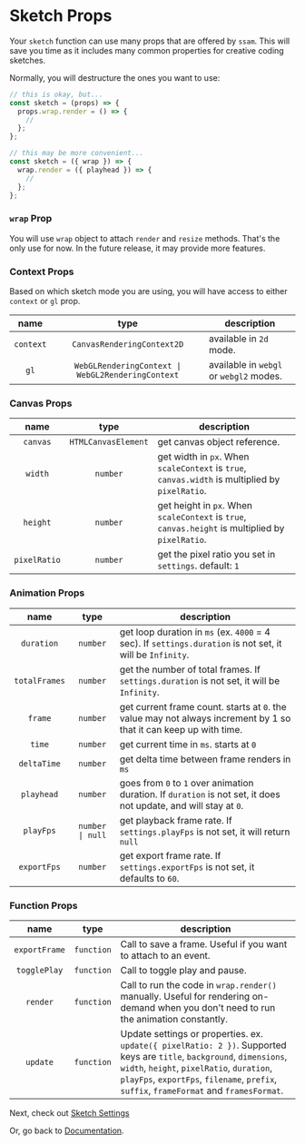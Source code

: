 # Sketch Props

Your `sketch` function can use many props that are offered by `ssam`. This will save you time as it includes many common properties for creative coding sketches.

Normally, you will destructure the ones you want to use:

```js
// this is okay, but...
const sketch = (props) => {
  props.wrap.render = () => {
    //
  };
};

// this may be more convenient...
const sketch = ({ wrap }) => {
  wrap.render = ({ playhead }) => {
    //
  };
};
```

### `wrap` Prop

You will use `wrap` object to attach `render` and `resize` methods. That's the only use for now. In the future release, it may provide more features.

### Context Props

Based on which sketch mode you are using, you will have access to either `context` or `gl` prop.

|   name    |                       type                        | description                             |
| :-------: | :-----------------------------------------------: | --------------------------------------- |
| `context` |            `CanvasRenderingContext2D`             | available in `2d` mode.                 |
|   `gl`    | `WebGLRenderingContext \| WebGL2RenderingContext` | available in `webgl` or `webgl2` modes. |

### Canvas Props

|     name     |        type         | description                                                                                       |
| :----------: | :-----------------: | ------------------------------------------------------------------------------------------------- |
|   `canvas`   | `HTMLCanvasElement` | get canvas object reference.                                                                      |
|   `width`    |      `number`       | get width in `px`. When `scaleContext` is `true`, `canvas.width` is multiplied by `pixelRatio`.   |
|   `height`   |      `number`       | get height in `px`. When `scaleContext` is `true`, `canvas.height` is multiplied by `pixelRatio`. |
| `pixelRatio` |      `number`       | get the pixel ratio you set in `settings`. default: `1`                                           |

### Animation Props

|     name      |       type        | description                                                                                                       |
| :-----------: | :---------------: | ----------------------------------------------------------------------------------------------------------------- |
|  `duration`   |     `number`      | get loop duration in `ms` (ex. `4000` = 4 sec). If `settings.duration` is not set, it will be `Infinity`.         |
| `totalFrames` |     `number`      | get the number of total frames. If `settings.duration` is not set, it will be `Infinity`.                         |
|    `frame`    |     `number`      | get current frame count. starts at `0`. the value may not always increment by 1 so that it can keep up with time. |
|    `time`     |     `number`      | get current time in `ms`. starts at `0`                                                                           |
|  `deltaTime`  |     `number`      | get delta time between frame renders in `ms`                                                                      |
|  `playhead`   |     `number`      | goes from `0` to `1` over animation duration. If `duration` is not set, it does not update, and will stay at `0`. |
|   `playFps`   | `number  \| null` | get playback frame rate. If `settings.playFps` is not set, it will return `null`                                  |
|  `exportFps`  |     `number`      | get export frame rate. If `settings.exportFps` is not set, it defaults to `60`.                                   |

### Function Props

|     name      |    type    | description                                                                                                                                                                                                                                                    |
| :-----------: | :--------: | -------------------------------------------------------------------------------------------------------------------------------------------------------------------------------------------------------------------------------------------------------------- |
| `exportFrame` | `function` | Call to save a frame. Useful if you want to attach to an event.                                                                                                                                                                                                |
| `togglePlay`  | `function` | Call to toggle play and pause.                                                                                                                                                                                                                                 |
|   `render`    | `function` | Call to run the code in `wrap.render()` manually. Useful for rendering on-demand when you don't need to run the animation constantly.                                                                                                                          |
|   `update`    | `function` | Update settings or properties. ex. `update({ pixelRatio: 2 })`. Supported keys are `title`, `background`, `dimensions`, `width`, `height`, `pixelRatio`, `duration`, `playFps`, `exportFps`, `filename`, `prefix`, `suffix`, `frameFormat` and `framesFormat`. |

Next, check out [Sketch Settings](./settings.md)

Or, go back to [Documentation](./index.md).
